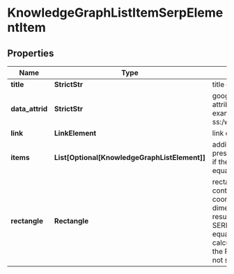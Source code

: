 # KnowledgeGraphListItemSerpElementItem


## Properties

| Name | Type | Description | Notes |
|------------ | ------------- | ------------- | -------------|
**title** | **StrictStr** | title of the link element |[optional]|
**data_attrid** | **StrictStr** | google defined data attribute ID<br>example:<br>ss:/webfacts:net_worth |[optional]|
**link** | **LinkElement** | link of the element |[optional]|
**items** | **List[Optional[KnowledgeGraphListElement]]** | additional items present in the element<br>if there are none, equals null |[optional]|
**rectangle** | **Rectangle** | rectangle parameters<br>contains cartesian coordinates and pixel dimensions of the result’s snippet in SERP<br>equals null if calculate_rectangles in the POST request is not set to true |[optional]|